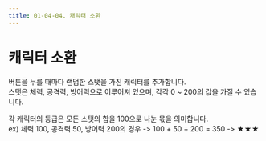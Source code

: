```yaml
---
title: 01-04-04. 캐릭터 소환
---
```


# 캐릭터 소환

버튼을 누를 때마다 랜덤한 스탯을 가진 캐릭터를 추가합니다.  
스탯은 체력, 공격력, 방어력으로 이루어져 있으며, 각각 0 ~ 200의 값을 가질 수 있습니다.  


각 캐릭터의 등급은 모든 스탯의 합을 100으로 나눈 몫을 의미합니다.  
ex) 체력 100, 공격력 50, 방어력 200의 경우 -> 100 + 50 + 200 = 350 -> ★★★